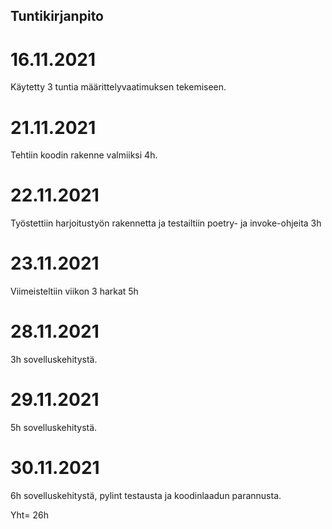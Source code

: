 ## Tuntikirjanpito

# 16.11.2021

Käytetty 3 tuntia määrittelyvaatimuksen tekemiseen.

# 21.11.2021

Tehtiin koodin rakenne valmiiksi 4h.

# 22.11.2021

Työstettiin harjoitustyön rakennetta ja testailtiin poetry- ja invoke-ohjeita 3h

# 23.11.2021

Viimeisteltiin viikon 3 harkat 5h

# 28.11.2021

3h sovelluskehitystä.

# 29.11.2021

5h sovelluskehitystä.

# 30.11.2021

6h sovelluskehitystä, pylint testausta ja koodinlaadun parannusta.

Yht= 26h
